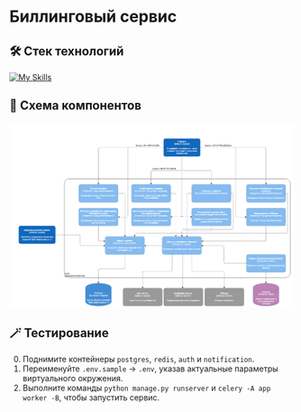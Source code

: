 # Биллинговый сервис

## 🛠 Стек технологий

[![My Skills](https://skillicons.dev/icons?i=python,django,postgres,redis,docker,nginx&perline=6)](https://skillicons.dev)


## 🎡 Схема компонентов

![billing](architecture/billing.png)


## 🪄 Тестирование

0. Поднимите контейнеры `postgres`, `redis`, `auth` и `notification`.
1. Переименуйте `.env.sample` -> `.env`, указав актуальные параметры виртуального окружения.
2. Выполните команды `python manage.py runserver` и `celery -A app worker -B`, чтобы запустить сервис.
